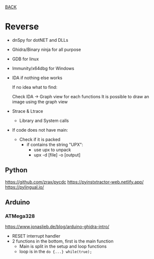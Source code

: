 [BACK](../README.md)
# Reverse

- dnSpy for dotNET and DLLs
- Ghidra/Binary ninja for all purpose
- GDB for linux
- Immunity/x64dbg for Windows
- IDA if nothing else works

    If no idea what to find:

    Check IDA -> Graph view for each functions
    It is possible to draw an image using the graph view

- Strace & Ltrace
  - Library and System calls

- If code does not have main:
  - Check if it is packed
    - if contains the string "UPX":
      - use upx to unpack
      - upx -d [file] -o [output]

## Python
https://github.com/zrax/pycdc
https://pyinstxtractor-web.netlify.app/
https://pylingual.io/

## Arduino 
### ATMega328
https://www.jonaslieb.de/blog/arduino-ghidra-intro/
- RESET interrupt handler
- 2 functions in the bottom, first is the main function
  - Main is split in the setup and loop functions
  - loop is in the `do {...} while(true);`